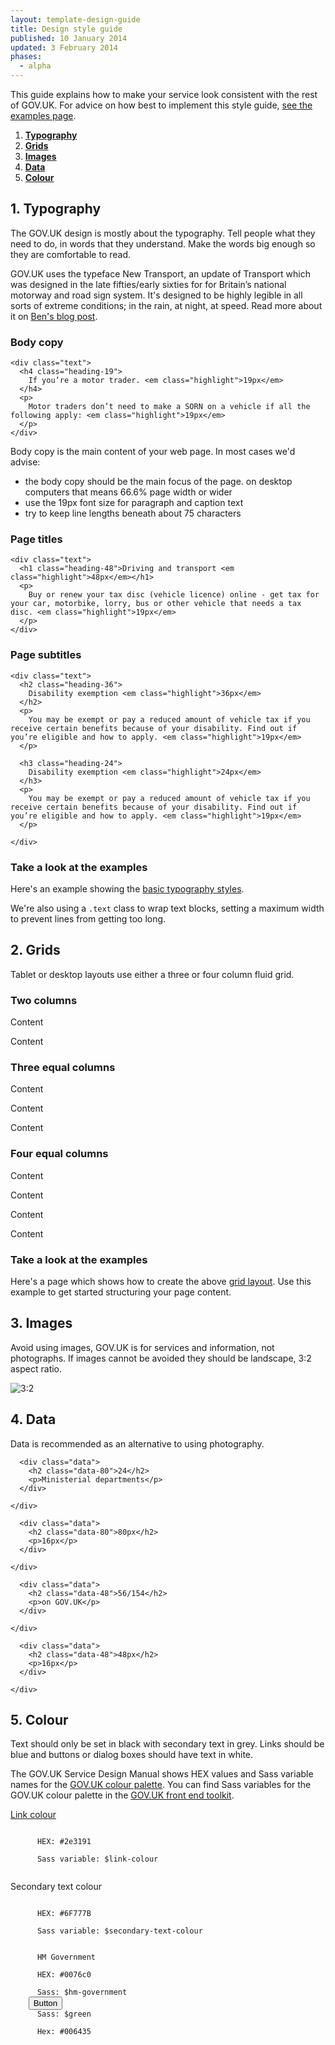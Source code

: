 ```yaml
---
layout: template-design-guide
title: Design style guide
published: 10 January 2014
updated: 3 February 2014
phases:
  - alpha
---
```


<div class="guide">
  <p>This guide explains how to make your service look consistent with the rest of GOV.UK.
    For advice on how best to implement this style guide, <a href="../example/">see the examples page</a>.</p>
</div>

1. **[Typography](#guide-typography)**
2. **[Grids](#guide-grid)**
3. **[Images](#guide-images)**
4. **[Data](#guide-data)**
5. **[Colour](#guide-colour)**

<!-- Typography -->
<div class="guide" id="guide-typography">
  <h2 class="heading-36 guide-header">1. Typography</h2>
  <p>
    The GOV.UK design is mostly about the typography. Tell people what they need to do, in words that they understand. Make the words big enough so they are comfortable to read.
  </p>
  <p>
    GOV.UK uses the typeface New Transport, an update of Transport which was designed in the late fifties/early sixties for for Britain’s national motorway and road sign system. It's designed to be highly legible in all sorts of extreme conditions; in the rain, at night, at speed. Read more about it on <a href="https://gds.blog.gov.uk/2012/07/05/a-few-notes-on-typography/">Ben's blog post</a>.
  </p>
</div>

<!-- Typography : Body copy -->
<div class="guide" id="guide-typography-copy">
  <h3 class="heading-24 guide-subheader">Body copy</h3>
</div>

<div class="example">
  <div class="inner-block">
    
    <div class="text">
      <h4 class="heading-19">
        If you’re a motor trader. <em class="highlight">19px</em>
      </h4>
      <p>
        Motor traders don’t need to make a SORN on a vehicle if all the following apply: <em class="highlight">19px</em> 
      </p>
    </div>
    
  </div>
</div>
<div class="guide">
  <p>
    Body copy is the main content of your web page. In most cases we'd advise:
  </p>
  <ul>
    <li>the body copy should be the main focus of the page. on desktop computers that means 66.6% page width or wider</li>
    <li>use the 19px font size for paragraph and caption text</li>
    <li>try to keep line lengths beneath about 75 characters</li>
  </ul>
</div>

<!-- Typography : Page titles -->
<div class="guide" id="guide-typography-titles">
  <h3 class="heading-24 guide-subheader">Page titles</h3>
</div>

<div class="example">
  <div class="inner-block">
    
    <div class="text">
      <h1 class="heading-48">Driving and transport <em class="highlight">48px</em></h1>
      <p>
        Buy or renew your tax disc (vehicle licence) online - get tax for your car, motorbike, lorry, bus or other vehicle that needs a tax disc. <em class="highlight">19px</em>
      </p>
    </div>
    
  </div>
</div>

<!-- Typography : Page subtitles -->
<div class="guide" id="guide-typography-subtitles">
  <h3 class="heading-24 guide-subheader">Page subtitles</h3>
</div>

<div class="example">
  <div class="inner-block">
    
    <div class="text">
      <h2 class="heading-36">
        Disability exemption <em class="highlight">36px</em>
      </h2>
      <p>
        You may be exempt or pay a reduced amount of vehicle tax if you receive certain benefits because of your disability. Find out if you’re eligible and how to apply. <em class="highlight">19px</em>
      </p>
      
      <h3 class="heading-24">
        Disability exemption <em class="highlight">24px</em>
      </h3>
      <p>
        You may be exempt or pay a reduced amount of vehicle tax if you receive certain benefits because of your disability. Find out if you’re eligible and how to apply. <em class="highlight">19px</em>
      </p>
      
    </div>
    
  </div>
</div>

<!-- Typography :  -->
<div class="guide guide-end">
  <h3 class="heading-24 guide-subheader">Take a look at the examples</h3>
  <p>
    Here's an example showing the <a href="{{ site.baseurl}}/example/typography.html">basic typography styles</a>.
  </p>
  <p>
    We're also using a <code>.text</code> class to wrap text blocks, setting a maximum width to prevent lines from getting too long.
  </p>
</div>

<!-- Grid -->
<div class="guide" id="guide-grid">
  <h2 class="heading-36 guide-header">2. Grids</h2>
  <p>
    Tablet or desktop layouts use either a three or four column fluid grid. 
  </p>
</div>

<!-- Grid : Example -->
<div class="guide" id="guide-grid-2-col">
  <h3 class="heading-24 guide-subheader">Two columns</h3>
</div>

<div class="example example-grid">
  <div class="grid-wrapper">
    <div class="grid grid-2-3">
      <div class="inner-block">
        <p>Content</p>
      </div>
    </div>
    <div class="grid grid-1-3">
      <div class="inner-block">
        <p>Content</p>
      </div>
    </div>
  </div>
</div>

<!-- Grid : Example -->
<div class="guide" id="guide-grid-3-col">
  <h3 class="heading-24 guide-subheader">Three equal columns</h3>
</div>

<div class="example example-grid">
  <div class="grid-wrapper">
    <div class="grid grid-1-3">
      <div class="inner-block">
        <p>Content</p>
      </div>
    </div>
    <div class="grid grid-1-3">
      <div class="inner-block">
        <p>Content</p>
      </div>
    </div>
    <div class="grid grid-1-3">
      <div class="inner-block">
        <p>Content</p>
      </div>
    </div>
  </div>
</div>

<!-- Grid : Example -->
<div class="guide" id="guide-grid-4-col">
  <h3 class="heading-24 guide-subheader">Four equal columns</h3>
</div>

<div class="example example-grid">
  <div class="grid-wrapper">
    <div class="grid grid-1-4">
      <div class="inner-block">
        <p>Content</p>
      </div>
    </div>
    <div class="grid grid-1-4">
      <div class="inner-block">
        <p>Content</p>
      </div>
    </div>
    <div class="grid grid-1-4">
      <div class="inner-block">
        <p>Content</p>
      </div>
    </div>
    <div class="grid grid-1-4">
      <div class="inner-block">
        <p>Content</p>
      </div>
    </div>
  </div>
</div>

<!-- Grid : Take a look at the examples -->
<div class="guide guide-end">
  <h3 class="heading-24 guide-subheader">Take a look at the examples</h3>
  <p>
    Here's a page which shows how to create the above <a href="{{ site.baseurl}}/example/grid.html">grid layout</a>. Use this example to get started structuring your page content.
  </p>
</div>


<!-- Images -->
<div class="guide" id="guide-images">
  <h2 class="heading-36 guide-header">3. Images</h2>
  <p>
    Avoid using images, GOV.UK is for services and information, not photographs. If images cannot be avoided they should be landscape, 3:2 aspect ratio.
  </p>
</div>

<!-- Images : Example -->
<div class="example example-images">
  <div class="grid-wrapper">
    <div class="grid grid-1-2">
      <div class="inner-block">
        <img src="../assets/images/example/3by2.jpg" alt="3:2">
      </div>
    </div>
    <div class="grid grid-1-2">
      <div class="inner-block">
        <img src="../assets/images/example/pm.jpg" alt="">
      </div>
    </div>
  </div>
</div>


<!-- Data -->
<div class="guide" id="guide-data">
  <h2 class="heading-36 guide-header">4. Data</h2>
  <p>
    Data is recommended as an alternative to using photography.
  </p>
</div>

<!-- Data : Example -->
<div class="example">
  <div class="grid grid-1-2">
    <div class="inner-block">
      
      <div class="data">
        <h2 class="data-80">24</h2>
        <p>Ministerial departments</p>
      </div>
      
    </div>
  </div>
  <div class="grid grid-1-2">
    <div class="inner-block">
      
      <div class="data">
        <h2 class="data-80">80px</h2>
        <p>16px</p>
      </div>
      
    </div>
  </div>
</div>

<!-- Data : Example -->
<div class="example">
  <div class="grid grid-1-2">
    <div class="inner-block">
      
      <div class="data">
        <h2 class="data-48">56/154</h2>
        <p>on GOV.UK</p>
      </div>
      
    </div>
  </div>
  <div class="grid grid-1-2">
    <div class="inner-block">
      
      <div class="data">
        <h2 class="data-48">48px</h2>
        <p>16px</p>
      </div>
      
    </div>
  </div>
</div>


<!-- Colour palette -->
<div class="guide" id="guide-colour">
  <h2 class="heading-36 guide-header">5. Colour</h2>
  <p>
    Text should only be set in black with secondary text in grey. Links should be blue and buttons or dialog boxes should have text in white.
  </p>
  <p>
     The GOV.UK Service Design Manual shows HEX values and Sass variable names for the <a href="https://www.gov.uk/service-manual/user-centered-design/resources/colour-palettes.html">GOV.UK colour palette</a>. You can find Sass variables for the GOV.UK colour palette in the <a href="https://github.com/alphagov/govuk_frontend_toolkit#colours">GOV.UK front end toolkit</a>.
   </p>
</div>

<!-- Colour palette : Example -->
<div class="example">
  <div class="inner-block">
    <p>
      <a href="#">Link colour</a>
    </p>
    <code>
      HEX: #2e3191 <br>
      Sass variable: $link-colour
    </code>
    <p class="text-secondary">
      Secondary text colour
    </p>
    <code>
      HEX: #6F777B <br>
      Sass variable: $secondary-text-colour
    </code>
    <div class="swatch bg-hm-government">
    </div>
    <code>
      HM Government <br>
      HEX: #0076c0 <br>
      Sass: $hm-government
    </code>
    <button class="button">Button</button>
    <code>
      Sass: $green<br>
      Hex: #006435
    </code>
  </div>
</div>

<!-- Buttons -->
<!-- <div class="guide" id="guide-forms">
  <h2 class="guide-header">6. Buttons</h2>
  <p>
    Primary action buttons are green, secondary action buttons are grey, irreversible action buttons are red.
  </p>
</div> -->

<!-- Buttons : Example-->
<!-- <div class="example">
  <div class="inner-block">
    <a href="#" class="button">Primary action</a>
    <a href="#" class="button button-secondary">Secondary action</a>
    <a href="#" class="button button-warning">Warning action</a>
  </div>
</div> -->

<!-- Buttons : Get the styles -->
<!-- <div class="guide guide-end">
  <h3 class="guide-subheader">Get the styles</h3>
  <p>
    Here's an <a href="{{ site.baseurl}}/example/form.html">example form using the button styles</a>.
  </p>
</div> -->